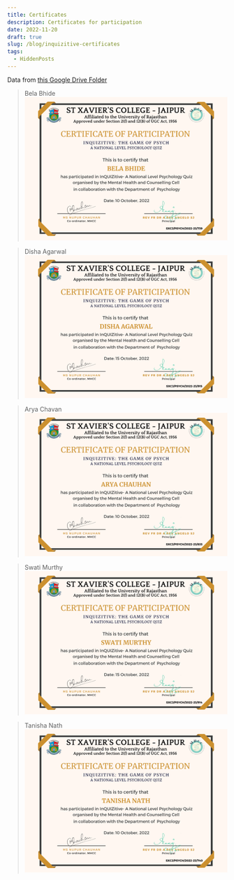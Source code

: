 ```yaml
---
title: Certificates
description: Certificates for participation
date: 2022-11-20
draft: true
slug: /blog/inquizitive-certificates
tags:
  - HiddenPosts
---
```


Data from [this Google Drive Folder](https://drive.google.com/drive/folders/1T2XNqGGKoq7NczEpNgnLmJinVJKhYR4s)

> Bela Bhide
> ![Bela Bhide](./BelaBhide.png)

> Disha Agarwal
> ![Disha Agarwal](./DishaAgarwal.png)

> Arya Chavan
> ![Arya Chauhan](./AryaChauhan.png)

> Swati Murthy
> ![Swati Murthy](./SwatiMurthy.png)

> Tanisha Nath
> ![Tanisha Nath](./TanishaNath.png)
